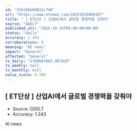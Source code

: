 ```yaml
---
id: "31b16bb69812c746"
url: "https://www.etnews.com/20251016000107"
title: " [ ET단상 ] 산업AI에서 글로벌 경쟁력을 갖춰야"
source: "GDELT"
published_utc: "2025-10-16T09:00:00+00:00"
status: "daily"
accuracy: 1.343
corroborations: 0
meaning: "AI news"
impact: "General"
affected: "General"
ts_daily: "1760607665.467829"
ts_weekly: null
ts_monthly: null
value_score: 0.769
---
```

##  [ ET단상 ] 산업AI에서 글로벌 경쟁력을 갖춰야

- Source: GDELT
- Accuracy: 1.343

AI news
